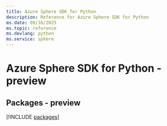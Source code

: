 ```yaml
---
title: Azure Sphere SDK for Python
description: Reference for Azure Sphere SDK for Python
ms.date: 09/16/2025
ms.topic: reference
ms.devlang: python
ms.service: sphere
---
```

# Azure Sphere SDK for Python - preview
## Packages - preview
[!INCLUDE [packages](sphere-index.md)]